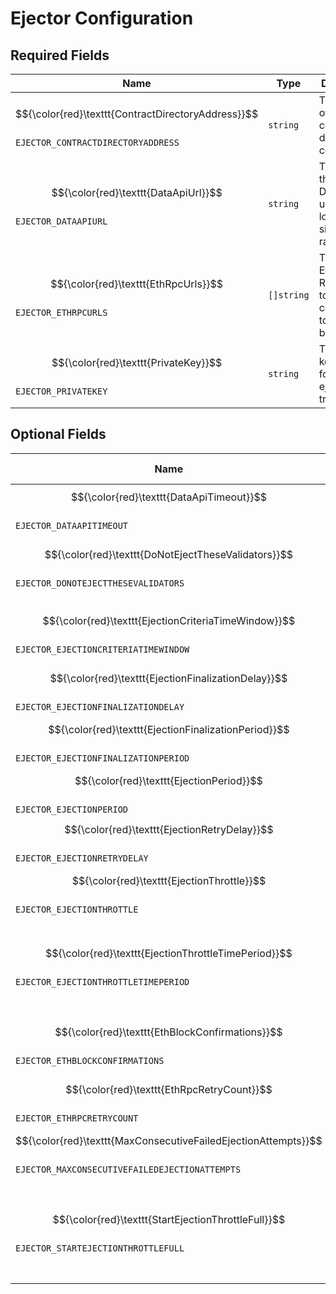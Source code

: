 <!-- Code generated by config_document_generator.go. DO NOT EDIT BY HAND. -->

# Ejector Configuration

## Required Fields

| Name | Type | Description |
|------|------|-------------|
| $${\color{red}\texttt{ContractDirectoryAddress}}$$<br>`EJECTOR_CONTRACTDIRECTORYADDRESS` | `string` | The address of the contract directory contract. |
| $${\color{red}\texttt{DataApiUrl}}$$<br>`EJECTOR_DATAAPIURL` | `string` | The URL of the Eigenda Data API to use for looking up signing rates. |
| $${\color{red}\texttt{EthRpcUrls}}$$<br>`EJECTOR_ETHRPCURLS` | `[]string` | The Ethereum RPC URL(s) to use for connecting to the blockchain. |
| $${\color{red}\texttt{PrivateKey}}$$<br>`EJECTOR_PRIVATEKEY` | `string` | The private key to use for signing ejection transactions. |

## Optional Fields

| Name | Type<br>Default | Description |
|------|--------------|-------------|
| $${\color{red}\texttt{DataApiTimeout}}$$<br>`EJECTOR_DATAAPITIMEOUT` | `time.Duration`<br>`1m0s` | The timeout to use when making requests to the Data API. |
| $${\color{red}\texttt{DoNotEjectTheseValidators}}$$<br>`EJECTOR_DONOTEJECTTHESEVALIDATORS` | `[]string`<br>`[]` | A list of validator addresses that we should never attempt to eject, even if they otherwise meet the ejection criteria. |
| $${\color{red}\texttt{EjectionCriteriaTimeWindow}}$$<br>`EJECTOR_EJECTIONCRITERIATIMEWINDOW` | `time.Duration`<br>`10m0s` | The time window over which to evaluate signing metrics when deciding whether to eject a validator. |
| $${\color{red}\texttt{EjectionFinalizationDelay}}$$<br>`EJECTOR_EJECTIONFINALIZATIONDELAY` | `time.Duration`<br>`1h0m0s` | The time between starting an ejection and when the ejection can be finalized. |
| $${\color{red}\texttt{EjectionFinalizationPeriod}}$$<br>`EJECTOR_EJECTIONFINALIZATIONPERIOD` | `time.Duration`<br>`1m0s` | The period at which to periodically attempt to finalize ejections that have been started. |
| $${\color{red}\texttt{EjectionPeriod}}$$<br>`EJECTOR_EJECTIONPERIOD` | `time.Duration`<br>`1m0s` | The period with which to evaluate validators for ejection. |
| $${\color{red}\texttt{EjectionRetryDelay}}$$<br>`EJECTOR_EJECTIONRETRYDELAY` | `time.Duration`<br>`24h0m0s` | The minimum time to wait before retrying a failed ejection. |
| $${\color{red}\texttt{EjectionThrottle}}$$<br>`EJECTOR_EJECTIONTHROTTLE` | `float64`<br>`0.05` | The maximum fraction of stake (out of 1.0) that can be ejected during an ejection time period. |
| $${\color{red}\texttt{EjectionThrottleTimePeriod}}$$<br>`EJECTOR_EJECTIONTHROTTLETIMEPERIOD` | `time.Duration`<br>`24h0m0s` | The time period over which the ejection rate limit is calculated. The ejection manager will be allowed to eject ejectionRateLimit fraction of stake every EjectionThrottleTimePeriod. |
| $${\color{red}\texttt{EthBlockConfirmations}}$$<br>`EJECTOR_ETHBLOCKCONFIRMATIONS` | `int`<br>`0` | The number of block confirmations to wait for before considering an ejection transaction to be confirmed. |
| $${\color{red}\texttt{EthRpcRetryCount}}$$<br>`EJECTOR_ETHRPCRETRYCOUNT` | `int`<br>`3` | The number of times to retry a failed Ethereum RPC call. |
| $${\color{red}\texttt{MaxConsecutiveFailedEjectionAttempts}}$$<br>`EJECTOR_MAXCONSECUTIVEFAILEDEJECTIONATTEMPTS` | `uint32`<br>`5` | The maximum number of consecutive failed ejection attempts before giving up on ejecting a validator. |
| $${\color{red}\texttt{StartEjectionThrottleFull}}$$<br>`EJECTOR_STARTEJECTIONTHROTTLEFULL` | `bool`<br>`false` | If true, then the ejection manager will immediately be able to eject ejectionRateLimit fraction of stake when it starts up. If false, then the ejection manager will need to wait before it has this capacity. |

